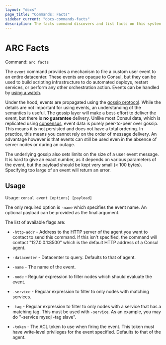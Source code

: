 ```yaml
---
layout: "docs"
page_title: "Commands: Facts"
sidebar_current: "docs-commands-facts"
description: The facts command discovers and list facts on this system.
---
```


# ARC Facts

Command: `arc facts`

The `event` command provides a mechanism to fire a custom user event to an
entire datacenter. These events are opaque to Consul, but they can be used
to build scripting infrastructure to do automated deploys, restart services,
or perform any other orchestration action. Events can be handled by
[using a watch](/docs/agent/watches.html).

Under the hood, events are propagated using the [gossip protocol](/docs/internals/gossip.html).
While the details are not important for using events, an understanding of
the semantics is useful. The gossip layer will make a best-effort to deliver
the event, but there is **no guarantee** delivery. Unlike most Consul data, which is
replicated using [consensus](/docs/internals/consensus.html), event data
is purely peer-to-peer over gossip. This means it is not persisted and does
not have a total ordering. In practice, this means you cannot rely on the
order of message delivery. An advantage however is that events can still
be used even in the absence of server nodes or during an outage.

The underlying gossip also sets limits on the size of a user event
message. It is hard to give an exact number, as it depends on various
parameters of the event, but the payload should be kept very small
(< 100 bytes). Specifying too large of an event will return an error.

## Usage

Usage: `consul event [options] [payload]`

The only required option is `-name` which specifies the event name. An optional
payload can be provided as the final argument.

The list of available flags are:

* `-http-addr` - Address to the HTTP server of the agent you want to contact
  to send this command. If this isn't specified, the command will contact
  "127.0.0.1:8500" which is the default HTTP address of a Consul agent.

* `-datacenter` - Datacenter to query. Defaults to that of agent.

* `-name` - The name of the event.

* `-node` - Regular expression to filter nodes which should evaluate the event.

* `-service` - Regular expression to filter to only nodes with matching services.

* `-tag` - Regular expression to filter to only nodes with a service that has
  a matching tag. This must be used with `-service`. As an example, you may
  do "-service mysql -tag slave".

* `-token` - The ACL token to use when firing the event. This token must have
  write-level privileges for the event specified. Defaults to that of the agent.

